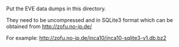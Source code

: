 Put the EVE data dumps in this directory.

They need to be uncompressed and in SQLite3 format which can be
obtained from <http://zofu.no-ip.de/>

For example: <http://zofu.no-ip.de/inca10/inca10-sqlite3-v1.db.bz2>
